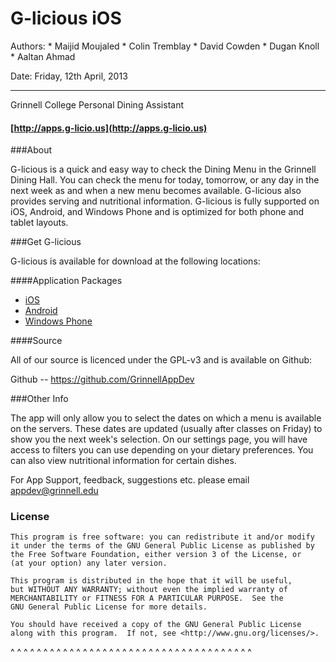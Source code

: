 

G-licious iOS
==============

Authors:  * Maijid Moujaled 
          * Colin Tremblay
          * David Cowden
          * Dugan Knoll
          * Aaltan Ahmad 

Date:    Friday, 12th April, 2013

---

Grinnell College Personal Dining Assistant

#### [http://apps.g-licio.us](http://apps.g-licio.us)

###About

G-licious is a quick and easy way to check the Dining Menu in the Grinnell Dining Hall. You can check the menu for today, tomorrow, or any day in the next week as and when a new menu becomes available. G-licious also provides serving and nutritional information.  G-licious is fully supported on iOS, Android, and Windows Phone and is optimized for both phone and tablet layouts.

###Get G-licious

G-licious is available for download at the following locations:


####Application Packages

* [iOS](https://itunes.apple.com/us/app/g-licious/id523738999?mt=8)
* [Android](https://play.google.com/store/apps/details?id=edu.grinnell.glicious&hl=en)
* [Windows Phone](http://www.windowsphone.com/en-us/store/app/glicious/47c4271a-6367-481f-829a-03cf586cf56c)


####Source

All of our source is licenced under the GPL-v3 and is available on Github:

Github -- https://github.com/GrinnellAppDev

###Other Info

The app will only allow you to select the dates on which a menu is available on the servers. These dates are updated (usually after classes on Friday) to show you the next week's selection. On our settings page, you will have access to filters you can use depending on your dietary preferences. You can also view nutritional information for certain dishes. 


For App Support, feedback, suggestions etc. please email appdev@grinnell.edu

### License

    This program is free software: you can redistribute it and/or modify
    it under the terms of the GNU General Public License as published by
    the Free Software Foundation, either version 3 of the License, or
    (at your option) any later version.

    This program is distributed in the hope that it will be useful,
    but WITHOUT ANY WARRANTY; without even the implied warranty of
    MERCHANTABILITY or FITNESS FOR A PARTICULAR PURPOSE.  See the
    GNU General Public License for more details.

    You should have received a copy of the GNU General Public License
    along with this program.  If not, see <http://www.gnu.org/licenses/>.

^ ^ ^ ^ ^ ^ ^ ^ ^ ^ ^ ^ ^ ^ ^ ^ ^ ^ ^ ^ ^ ^ ^ ^ ^ ^ ^ ^ ^ ^ ^ ^ ^ ^ ^ ^ ^ 

